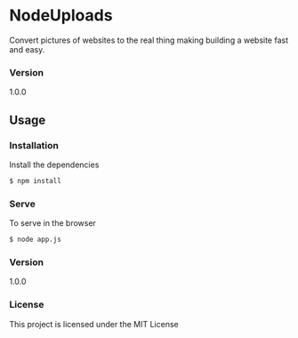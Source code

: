 # NodeUploads

Convert pictures of websites to the real thing making building a website fast and easy.

### Version
1.0.0

## Usage

### Installation

Install the dependencies

```sh
$ npm install
```

### Serve
To serve in the browser

```sh
$ node app.js
```

### Version

1.0.0

### License

This project is licensed under the MIT License
